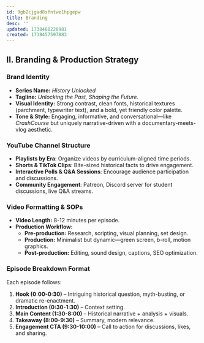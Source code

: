 ```yaml
---
id: 9gb2cjgad8sfntwe1hpgepw
title: Branding
desc: ''
updated: 1738460228981
created: 1738457597883
---
```

## **II. Branding & Production Strategy**

### **Brand Identity**
- **Series Name:** *History Unlocked*  
- **Tagline:** *Unlocking the Past, Shaping the Future.*  
- **Visual Identity:** Strong contrast, clean fonts, historical textures (parchment, typewriter text), and a bold, yet friendly color palette.
- **Tone & Style:** Engaging, informative, and conversational—like *CrashCourse* but uniquely narrative-driven with a documentary-meets-vlog aesthetic.

### **YouTube Channel Structure**
- **Playlists by Era**: Organize videos by curriculum-aligned time periods.
- **Shorts & TikTok Clips**: Bite-sized historical facts to drive engagement.
- **Interactive Polls & Q&A Sessions**: Encourage audience participation and discussions.
- **Community Engagement**: Patreon, Discord server for student discussions, live Q&A streams.

### **Video Formatting & SOPs**
- **Video Length:** 8-12 minutes per episode.
- **Production Workflow:**
  - **Pre-production:** Research, scripting, visual planning, set design.
  - **Production:** Minimalist but dynamic—green screen, b-roll, motion graphics.
  - **Post-production:** Editing, sound design, captions, SEO optimization.

### **Episode Breakdown Format**
Each episode follows:
1. **Hook (0:00-0:30)** – Intriguing historical question, myth-busting, or dramatic re-enactment.
2. **Introduction (0:30-1:30)** – Context setting.
3. **Main Content (1:30-8:00)** – Historical narrative + analysis + visuals.
4. **Takeaway (8:00-9:30)** – Summary, modern relevance.
5. **Engagement CTA (9:30-10:00)** – Call to action for discussions, likes, and sharing.

